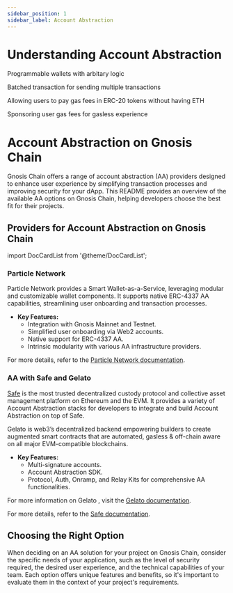```yaml
---
sidebar_position: 1
sidebar_label: Account Abstraction
---
```


# Understanding Account Abstraction

<CardContainer>
<Card
    title="What is Account Abstraction ? "
    subtitle="Account abstraction allows for more flexible and user-friendly account models beyond the traditional externally owned accounts (EOAs). With AA, smart contract wallets can initiate transactions, enabling more complex logic like multi-signature verification, recovery mechanisms, and gas fee payments in tokens. AA revolves around the idea of avoiding the need for change in concensus layer."
    url=""
    />
</CardContainer>

<CardContainer>
    <FeatureCard imgUrl="">
        <p>Programmable wallets with arbitary logic</p>
    </FeatureCard>
    <FeatureCard imgUrl="">
        <p>Batched transaction for sending multiple transactions</p>
    </FeatureCard>
    <FeatureCard imgUrl="">
        <p>Allowing users to pay gas fees in ERC-20 tokens without having ETH</p>
    </FeatureCard>
    <FeatureCard imgUrl="">
        <p>Sponsoring user gas fees for gasless experience</p>
    </FeatureCard>
</CardContainer>




# Account Abstraction on Gnosis Chain

Gnosis Chain offers a range of account abstraction (AA) providers designed to enhance user experience by simplifying transaction processes and improving security for your dApp. This README provides an overview of the available AA options on Gnosis Chain, helping developers choose the best fit for their projects.

## Providers for Account Abstraction on Gnosis Chain

import DocCardList from '@theme/DocCardList';

<DocCardList />

### Particle Network

Particle Network provides a Smart Wallet-as-a-Service, leveraging modular and customizable wallet components. It supports native ERC-4337 AA capabilities, streamlining user onboarding and transaction processes.

- **Key Features:**
  - Integration with Gnosis Mainnet and Testnet.
  - Simplified user onboarding via Web2 accounts.
  - Native support for ERC-4337 AA.
  - Intrinsic modularity with various AA infrastructure providers.

For more details, refer to the [Particle Network documentation](https://docs.particle.network/).

### AA with Safe and Gelato

[Safe](https://docs.safe.global/) is the most trusted decentralized custody protocol and collective asset management platform on Ethereum and the EVM. It provides a variety of Account Abstraction stacks for developers to integrate and build Account Abstraction on top of Safe.

Gelato is web3’s decentralized backend empowering builders to create augmented smart contracts that are automated, gasless & off-chain aware on all major EVM-compatible blockchains.

- **Key Features:**
  - Multi-signature accounts.
  - Account Abstraction SDK.
  - Protocol, Auth, Onramp, and Relay Kits for comprehensive AA functionalities.

For more information on Gelato , visit the [Gelato documentation](https://docs.gelato.network/).

For more details, refer to the [Safe documentation](https://docs.safe.global/).

## Choosing the Right Option

When deciding on an AA solution for your project on Gnosis Chain, consider the specific needs of your application, such as the level of security required, the desired user experience, and the technical capabilities of your team. Each option offers unique features and benefits, so it's important to evaluate them in the context of your project's requirements.

